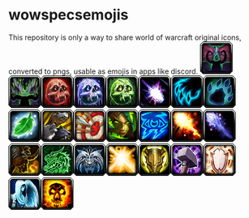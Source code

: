 # wowspecsemojis
This repository is only a way to share world of warcraft original icons, converted to pngs, usable as emojis in apps like discord.
![havoc](/dh_havoc.png)![vengeance](/dh_vengeance.png)![blood](/dk_blood.png)![frost](/dk_frost.png)![unholy](/dk_unholy.png)![balance](/druid_balance.png)![feral](/druid_feral.png)![guardian](/druid_guardian.png)![dresto](/druid_resto.png)![bm](/hunter_bm.png)![mm](/hunter_mm.png)![survival](/hunter_survival.png)![arcane](/mage_arcane.png)![fire](/mage_fire.png)![mfrost](/mage_frost.png)![brew](/monk_brewmaster.png)![mistw](/monk_mistweaver.png)![wwmonk](/monk_ww.png)![hpal](/paladin_holy.png)![palprot](/paladin_protection.png)![ret](/paladin_ret.png)![disc](/priest_disc.png)![hpriest](/priest_holy.png)![sp](/priest_shadow.png)
